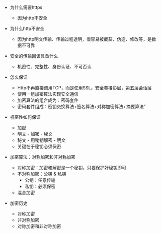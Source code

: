 - 为什么需要https
    - 因为http不安全
- 为什么http不安全
    - 因为http明文传输、传输过程透明，很容易被截获、伪造、修改等，是数据不可靠
- 安全的传输因该具备什么
    - 机密性、完整性、身份认证、不可否认
- 怎么保证
    - Http不再直接调用TCP，而是使用SSL，安全套接协层，第五层会话层
    - 使用一组加密算法实现安全通信
    - 加密算法的组合成为：密码套件
    - 密码套件组成：密钥交换算法+签名算法+对称加密算法+摘要算法”
- 机密性如何保证
    - 加密
    - 明文 - 加密  - 秘文
    - 秘文 - 用秘钥解密 - 明文
    - 关键在于秘钥必须保密
- 加密算法：对称加密和非对称加密
    - 对称加密：加密和解密是一个秘钥，只要保护好秘钥即可
    - 不对称加密：公钥 & 私钥
        - 公钥：任意传输
        - 私钥：必须保密
    - 混合加密

- 加密历史
    - 对称加密
    - 非对称加密
    - 对称加密和非对称加密